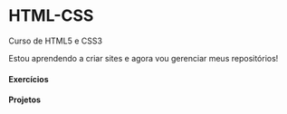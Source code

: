 # HTML-CSS

 Curso de HTML5 e CSS3

Estou aprendendo a criar sites e agora vou gerenciar meus repositórios!

<h4><a href="../../desafios/desafio012/index.html"></a>Exercícios</h4>
<h4><a href="../../exercicios/"></a>Projetos</h4>